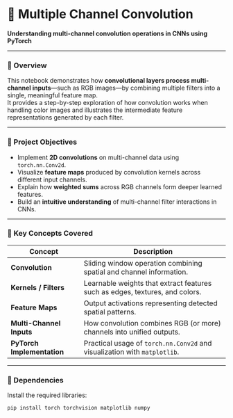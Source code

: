 # 🧠 Multiple Channel Convolution  
**Understanding multi-channel convolution operations in CNNs using PyTorch**

---

### 📘 Overview
This notebook demonstrates how **convolutional layers process multi-channel inputs**—such as RGB images—by combining multiple filters into a single, meaningful feature map.  
It provides a step-by-step exploration of how convolution works when handling color images and illustrates the intermediate feature representations generated by each filter.

---

### 🚀 Project Objectives
- Implement **2D convolutions** on multi-channel data using `torch.nn.Conv2d`.  
- Visualize **feature maps** produced by convolution kernels across different input channels.  
- Explain how **weighted sums** across RGB channels form deeper learned features.  
- Build an **intuitive understanding** of multi-channel filter interactions in CNNs.

---

### 🧩 Key Concepts Covered
| Concept | Description |
|----------|-------------|
| **Convolution** | Sliding window operation combining spatial and channel information. |
| **Kernels / Filters** | Learnable weights that extract features such as edges, textures, and colors. |
| **Feature Maps** | Output activations representing detected spatial patterns. |
| **Multi-Channel Inputs** | How convolution combines RGB (or more) channels into unified outputs. |
| **PyTorch Implementation** | Practical usage of `torch.nn.Conv2d` and visualization with `matplotlib`. |

---

### 🧰 Dependencies

Install the required libraries:

```bash
pip install torch torchvision matplotlib numpy


